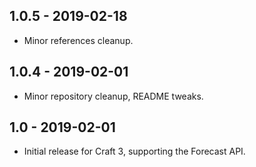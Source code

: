 ## 1.0.5 - 2019-02-18

* Minor references cleanup.

## 1.0.4 - 2019-02-01

* Minor repository cleanup, README tweaks.

## 1.0 - 2019-02-01

* Initial release for Craft 3, supporting the Forecast API.
